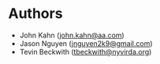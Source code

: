 # Authors

- John Kahn (john.kahn@aa.com)
- Jason Nguyen (jnguyen2k9@gmail.com)
- Tevin Beckwith (tbeckwith@nyvirda.org)
